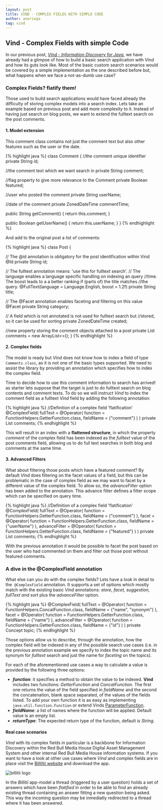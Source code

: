 ```yaml
---
layout: post
title: VIND - COMPLEX FIELDS WITH SIMPLE CODE
author: anoriega
tag: vind
---
```


## Vind - Complex Fields with simple Code
In our previous post, [*Vind - Information Discovery for Java*](https://rbmhtechnology.github.io/Vind-Information-Discovery-for-Java/),
we have already had a glimpse of how to build a basic search application with
*Vind* and how its guts look like. Most of the basic custom search scenarios
would be covered by a simple implementation as the one described before but,
what happens when we face a not-as-dumb use case?

### Complex Fields? flatify them!
Those used to build search applications would have faced already the difficulty
of storing complex models into a search index.
Lets take an example based on previous post and add more complexity to it.
Instead of having just search on blog posts, we want to extend the fulltext
search on the post comments.

#### 1. Model extension
This comment class contains not just the comment text but also other features such as the user or the date.

{% highlight java %}
class Comment {
  //the comment unique identifier
  private String id;

  //the comment text which we want search in
  private String comment;

  //flag property to give more relevance to the Comment
  private Boolean featured;

  //user who posted the comment
  private String userName;

  //date of the comment
  private ZonedDateTime commentTime;

  public String getComment() {
    return this.comment;
  }

  public Boolean getUserName() {
    return this.userName;
  }
}
{% endhighlight %}

And add to the original post a list of comments:

{% highlight java %}
class Post {

  // The @id annotation is obligatory for the post identification within Vind
  @Id
  private String id;

  // The fulltext annotation means: 'use this for fulltext search'.
  // The language enables a language specific handling on indexing an query
  //time. The boost leads to a a better ranking if (parts of) the title matches
  //the query.
  @FullText(language = Language.English, boost = 1.2f)
  private String title;

  // The @Facet annotation enables faceting and filtering on this value
  @Facet
  private String category;

  // A field which is not annotated is not used for fulltext search but
  //stored, so it can be used for sorting
  private ZonedDateTime created;

  //new property storing the comment objects attached to a post
  private List<Comment> comments = new ArrayList<>();
}
{% endhighlight %}

#### 2. Complex fields
The model is ready but *Vind* does not know how to index a field of type
`Comments.class`, as it is not one of the basic types supported. We need to assist
the library by providing an annotation which specifies how to index the complex
field.

Time to decide how to use this comment information to search has arrived! as starter
lets suppose that the target is just to do fulltext search on blog contents and
comment texts. To do so we will instruct *Vind* to index the comment field as
a fulltext *Vind* field by adding the following annotation:

{% highlight java %}
//Definition of a complex field 'flatification'
@ComplexField(
    fullText = @Operator(
      function = FunctionHelpers.GetterFunction.class, 
      fieldName = {"comment"}
    )
)
private List<Comment> comments;
{% endhighlight %}

This will result in an index with a **flattened structure**, in which the
property *comment* of the complex field has been indexed as the *fulltext*
value of the post comments field, allowing us to do full text searches in both
blog and comments at the same time.

#### 3. Advanced Filters
What about filtering those posts which have a featured comment? By default
*Vind* does filtering on the facet values of a field, but this can be
problematic in the case of complex field as we may want to facet by a different
value of the complex field. To allow so, the *advanceFilter* option has been
added to the annotation. This advance filter defines a filter scope which can be
specified on query time.

{% highlight java %}
//Definition of a complex field 'flatification'
@ComplexField(
    fullText = @Operator(
      function = FunctionHelpers.GetterFunction.class, 
      fieldName = {"comment"}
    ),
    facet = @Operator(
      function = FunctionHelpers.GetterFunction.class,
      fieldName = {"userName"}
    ),
    advanceFilter = @Operator(
      function = FunctionHelpers.GetterFunction.class, 
      fieldName = {"featured"}
    )
)
private List<Comment> comments;
{% endhighlight %}

With the previous annotation it would be possible to facet the post based on
the user who had commented on them and filter out those post without featured
comments.

### A dive in the @ComplexField annotation

What else can you do with the complex fields? Lets have a look in detail to the  `@ComplexField` annotation. It supports a set of options which mostly match with
the existing basic *Vind* annotations: *store, facet, suggestion, fullText and
sort* plus the *advanceFilter* option.

{% highlight java %}
@ComplexField(
  fullText = @Operator(
    function = FunctionHelpers.ConcatFunction.class,
    fieldName = {"name", "synonym"}
  ),
  facet = @Operator(
    function = FunctionHelpers.GetterFunction.class,
    fieldName = {"name"}
  ),
  advanceFilter =  @Operator(
    function = FunctionHelpers.GetterFunction.class,
    fieldName = {"id"}
  )
)
private Concept topic;
{% endhighlight %}

Those options allow us to describe, through the annotation, how the complex field will be indexed in any of the possible search use cases (i.e. in the previous annotation example we specify to index the topic name and its synonym for *fulltext* search and just the name for _faceting_ on the topics).

For each of the aforementioned use cases a way to calculate a value is provided
by the following three options:

* **_function_**: it specifies a method to obtain the value to be indexed. **Vind** includes two functions: *GetterFunction* and *ConcatFunction*. The first one returns the value of the field specified in *fieldName* and the second the concatenation, blank space separated, of the values of the fields listed. To add your own function it is as easy as implementing `java.util.function.Function` or extend Vinds [ParameterFunction](https://github.com/RBMHTechnology/vind/blob/master/annotations/src/main/java/com/rbmhtechnology/vind/annotations/util/FunctionHelpers.java).
* **_fieldName_**: a list of names where the function will be applied. Default value is an empty list.
* **_returnType_**: The expected return type of the function, default is *String*.

#### Real case scenarios
*Vind* with its complex fields in particular is a backbone for Information Discovery within the Red Bull Media 
House Digital Asset Management System and other internal Red Bull Media House information systems. If you want to have a look at other use cases where *Vind* and complex fields are in place visit the [Billiltii website](https://billitii.com/) and download the app.

![billitii logo](https://billitii.com/wp-content/themes/billitii_new/images/BiLLiTii.png)

In the *Billitii* app-model a thread (triggered by a user question) holds a set
of answers which have been *flatified* in order to be able to find an already
existing thread containing an answer fitting a new question being asked. This
way the incoming question may be inmediatly redirected to a thread where it has
been answered.
